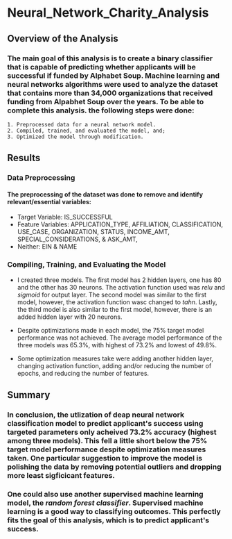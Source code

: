 # Neural_Network_Charity_Analysis

## Overview of the Analysis

### The main goal of this analysis is to create a binary classifier that is capable of predicting whether applicants will be successful if funded by Alphabet Soup. Machine learning and neural networks algorithms were used to analyze the dataset that contains more than 34,000 organizations that received funding from Alpabhet Soup over the years. To be able to complete this analysis. the following steps were done:
    1. Preprocessed data for a neural network model.
    2. Compiled, trained, and evaluated the model, and;
    3. Optimized the model through modification.
    
 ## Results
 
 ### Data Preprocessing
 
 #### The preprocessing of the dataset was done to remove and identify relevant/essential variables:
   - Target Variable: IS_SUCCESSFUL
   - Feature Variables: APPLICATION_TYPE, AFFILIATION, CLASSIFICATION, USE_CASE, ORGANIZATION, STATUS, INCOME_AMT, SPECIAL_CONSIDERATIONS, & ASK_AMT,
   - Neither: EIN & NAME
  
  ### Compiling, Training, and Evaluating the Model
  -  I created three models. The first model has 2 hidden layers, one has 80 and the other has 30 neurons. The activation function used was *relu* and *sigmoid* for output layer. The second model was similar to the first model, however, the activation function wasc changed to *tahn*. Lastly, the third model is also similar to the first model, however, there is an added hidden layer with 20 neurons.

  - Despite optimizations made in each model, the 75% target model performance was not achieved. The average model performance of the three models was 65.3%, with highest of 73.2% and lowest of 49.8%.

  - Some optimization measures take were adding another hidden layer, changing activation function, adding and/or reducing the number of epochs, and reducing the number of features.

  ## Summary

  ### In conclusion, the utlization of deap neural network classification model to predict applicant's success using targeted parameters only acheived 73.2% accuracy (highest among three models). This fell a little short below the 75% target model performance despite optimization measures taken. One particular suggestion to improve the model is polishing the data by removing potential outliers and dropping more least sigficicant features.

  ### One could also use another supervised machine learning model, the *random forest classifier*. Supervised machine learning is a good way to classifying outcomes. This perfectly fits the goal of this analysis, which is to predict applicant's success. 
